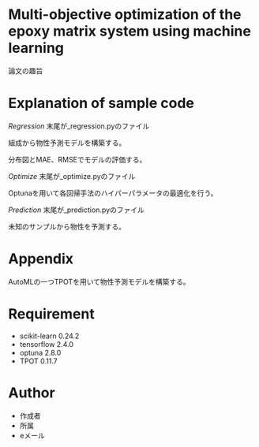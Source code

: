 # Multi-objective optimization of the epoxy matrix system using machine learning

論文の趣旨

# Explanation of sample code

*Regression*
末尾が_regression.pyのファイル

組成から物性予測モデルを構築する。

分布図とMAE、RMSEでモデルの評価する。

*Optimize*
末尾が_optimize.pyのファイル

Optunaを用いて各回帰手法のハイパーパラメータの最適化を行う。

*Prediction*
末尾が_prediction.pyのファイル

未知のサンプルから物性を予測する。

# Appendix
AutoMLの一つTPOTを用いて物性予測モデルを構築する。

# Requirement
* scikit-learn 0.24.2
* tensorflow 2.4.0
* optuna 2.8.0
* TPOT 0.11.7

# Author
* 作成者
* 所属
* eメール
